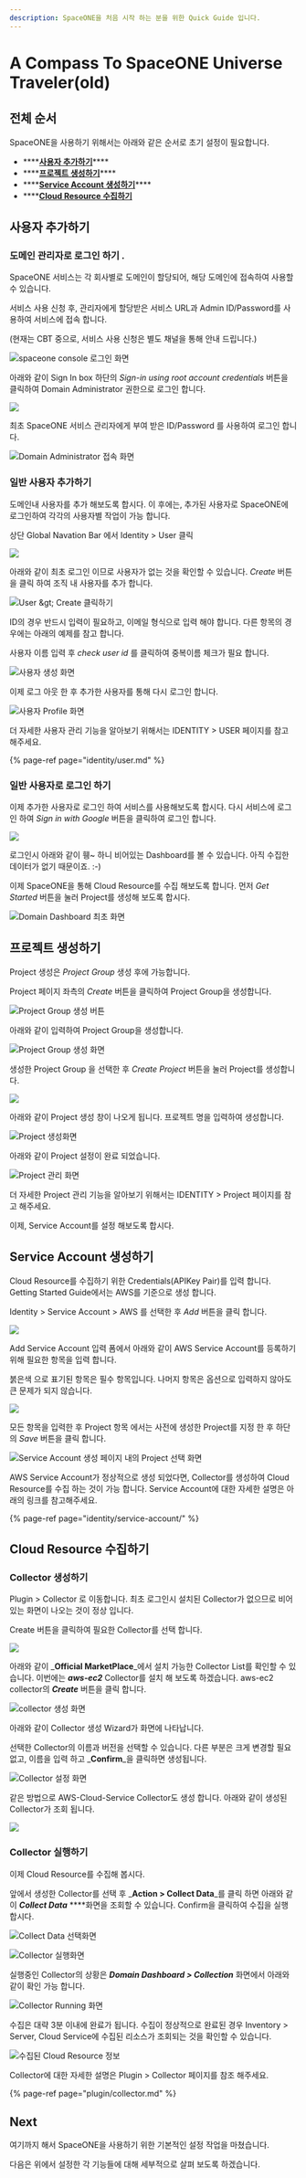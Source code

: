 ```yaml
---
description: SpaceONE을 처음 시작 하는 분을 위한 Quick Guide 입니다.
---
```


# A Compass To SpaceONE Universe Traveler\(old\)

## 전체 순서  <a id="overview"></a>

SpaceONE을 사용하기 위해서는 아래와 같은 순서로 초기 설정이 필요합니다. 

* \*\*\*\*[**사용자 추가하기**](getting-started-2.md#adding-user)\*\*\*\*
* \*\*\*\*[**프로젝트 생성하기**](getting-started-2.md#creating-project)\*\*\*\*
* \*\*\*\*[**Service Account 생성하기**](getting-started-2.md#creating-service-account)\*\*\*\*
* \*\*\*\*[**Cloud Resource 수집하기** ](getting-started-2.md#discovering-cloud-resource)



## 사용자 추가하기 <a id="adding-user"></a>

### 도메인 관리자로 로그인 하기 .   

SpaceONE 서비스는 각 회사별로 도메인이 할당되어, 해당 도메인에 접속하여 사용할 수 있습니다. 

서비스 사용 신청 후, 관리자에게 할당받은 서비스 URL과 Admin ID/Password를 사용하여 서비스에 접속 합니다.

\(현재는 CBT 중으로, 서비스 사용 신청은 별도 채널을 통해 안내 드립니다.\)  

![spaceone console &#xB85C;&#xADF8;&#xC778; &#xD654;&#xBA74;](.gitbook/assets/2020-07-31-3.42.25.png)

아래와 같이 Sign In box 하단의 _Sign-in using root account credentials_ 버튼을 클릭하여 Domain Administrator 권한으로 로그인 합니다. 

![](.gitbook/assets/2020-07-31-3.43.11.png)

최초 SpaceONE 서비스 관리자에게 부여 받은 ID/Password 를 사용하여 로그인 합니다. 

![Domain Administrator &#xC811;&#xC18D; &#xD654;&#xBA74;](.gitbook/assets/2020-07-31-3.44.00.png)



### 일반 사용자 추가하기

도메인내 사용자를 추가 해보도록 합시다. 이 후에는, 추가된 사용자로 SpaceONE에 로그인하여 각각의 사용자별 작업이 가능 합니다. 

 상단 Global Navation Bar 에서 Identity &gt; User 클릭 

![](.gitbook/assets/2020-07-31-3.46.38.png)

아래와 같이 최초 로그인 이므로 사용자가 없는 것을 확인할 수 있습니다. _Create_ 버튼을 클릭 하여 조직 내 사용자를 추가 합니다.

![User &amp;gt; Create &#xD074;&#xB9AD;&#xD558;&#xAE30;](.gitbook/assets/2020-07-31-3.48.11.png)

ID의 경우 반드시 입력이 필요하고, 이메일 형식으로 입력 해야 합니다. 다른 항목의 경우에는 아래의 예제를 참고 합니다. 

사용자 이름 입력 후 _check user id_ 를 클릭하여 중복이름 체크가 필요 합니다. 

![&#xC0AC;&#xC6A9;&#xC790; &#xC0DD;&#xC131; &#xD654;&#xBA74;](.gitbook/assets/2020-07-31-3.50.40.png)

이제 로그 아웃 한 후 추가한 사용자를 통해 다시 로그인 합니다. 

![&#xC0AC;&#xC6A9;&#xC790; Profile &#xD654;&#xBA74;](.gitbook/assets/2020-07-31-3.52.50.png)

더 자세한 사용자 관리 기능을 알아보기 위해서는 IDENTITY &gt; USER 페이지를 참고 해주세요. 

{% page-ref page="identity/user.md" %}



 

### 일반 사용자로 로그인 하기

이제 추가한 사용자로 로그인 하여 서비스를 사용해보도록 합시다. 다시 서비스에 로그인 하여 _Sign in with Google_ 버튼을 클릭하여 로그인 합니다. 

![](.gitbook/assets/2020-08-03-11.07.25.png)

로그인시 아래와 같이 휑~ 하니 비어있는 Dashboard를 볼 수 있습니다. 아직 수집한 데이터가 없기 때문이죠. :-\)

이제 SpaceONE을 통해 Cloud Resource를 수집 해보도록 합니다. 먼저 _Get Started_ 버튼을 눌러 Project를 생성해 보도록 합시다. 

![Domain Dashboard &#xCD5C;&#xCD08; &#xD654;&#xBA74;](.gitbook/assets/2020-08-03-11.12.14.png)



## 프로젝트 생성하기   <a id="creating-project"></a>

Project 생성은 _Project Group_ 생성 후에 가능합니다. 

Project 페이지 좌측의 _Create_ 버튼을 클릭하여 Project Group을 생성합니다. 

![Project Group &#xC0DD;&#xC131; &#xBC84;&#xD2BC;](.gitbook/assets/2020-08-03-11.18.38.png)

아래와 같이 입력하여 Project Group을 생성합니다.

![Project Group &#xC0DD;&#xC131; &#xD654;&#xBA74;](.gitbook/assets/2020-08-03-11.20.02.png)

생성한 Project Group 을 선택한 후 _Create Project_ 버튼을 눌러 Project를 생성합니다. 

![](.gitbook/assets/2020-08-03-11.31.43.png)

아래와 같이 Project 생성 창이 나오게 됩니다. 프로젝트 명을 입력하여 생성합니다. 

![Project &#xC0DD;&#xC131;&#xD654;&#xBA74;](.gitbook/assets/2020-08-03-11.33.06.png)

아래와 같이 Project 설정이 완료 되었습니다. 

![Project &#xAD00;&#xB9AC; &#xD654;&#xBA74;](.gitbook/assets/2020-08-03-11.37.38.png)

더 자세한 Project 관리 기능을 알아보기 위해서는 IDENTITY &gt; Project 페이지를 참고 해주세요.

이제, Service Account를 설정 해보도록 합시다. 



## Service Account 생성하기 <a id="creating-service-account"></a>

Cloud Resource를 수집하기 위한 Credentials\(APIKey Pair\)를 입력 합니다. Getting Started Guide에서는 AWS를 기준으로 생성 합니다. 

Identity &gt; Service Account &gt; AWS 를 선택한 후 _Add_ 버튼을 클릭 합니다. 

![](.gitbook/assets/2020-08-03-3.39.10.png)

Add Service Account 입력 폼에서 아래와 같이 AWS Service Account를 등록하기 위해 필요한 항목을 입력 합니다. 

붉은색 으로 표기된 항목은 필수 항목입니다. 나머지 항목은 옵션으로 입력하지 않아도 큰 문제가 되지 않습니다. 

![](.gitbook/assets/2020-08-03-3.50.06.png)

 모든 항목을 입력한 후 Project 항목 에서는 사전에 생성한 Project를 지정 한 후 하단의 _Save_ 버튼을 클릭 합니다. 

![Service Account &#xC0DD;&#xC131; &#xD398;&#xC774;&#xC9C0; &#xB0B4;&#xC758; Project &#xC120;&#xD0DD; &#xD654;&#xBA74;](.gitbook/assets/2020-08-03-3.47.38.png)

AWS Service Account가 정상적으로 생성 되었다면, Collector를 생성하여 Cloud Resource를 수집 하는 것이 가능 합니다. Service Account에 대한 자세한 설명은 아래의 링크를 참고해주세요.  

{% page-ref page="identity/service-account/" %}



## Cloud Resource 수집하기 <a id="discovering-cloud-resource"></a>

### Collector 생성하기

Plugin &gt; Collector 로 이동합니다. 최초 로그인시 설치된 Collector가 없으므로 비어있는 화면이 나오는 것이 정상 입니다. 

Create 버튼을 클릭하여 필요한 Collector를 선택 합니다. 

![](.gitbook/assets/2020-08-03-4.18.54.png)

아래와 같이 _**Official MarketPlace**_에서 설치 가능한 Collector List를 확인할 수 있습니다. 이번에는 _**aws-ec2**_ Collector를 설치 해 보도록 하겠습니다. aws-ec2 collector의 _**Create**_ 버튼을 클릭 합니다. 

![collector &#xC0DD;&#xC131; &#xD654;&#xBA74;](.gitbook/assets/2020-08-03-4.19.39.png)

아래와 같이 Collector 생성 Wizard가 화면에 나타납니다. 

선택한 Collector의 이름과 버전을 선택할 수 있습니다. 다른 부분은 크게 변경할 필요 없고, 이름을 입력 하고 _**Confirm**_을 클릭하면 생성됩니다. 

![Collector &#xC124;&#xC815; &#xD654;&#xBA74;](.gitbook/assets/2020-08-03-4.22.39.png)

같은 방법으로 AWS-Cloud-Service Collector도 생성 합니다. 아래와 같이 생성된 Collector가 조회 됩니다. 

![](.gitbook/assets/2020-08-03-4.33.11.png)

### 

### Collector 실행하기 

이제 Cloud Resource를 수집해 봅시다. 

앞에서 생성한 Collector를 선택 후 _**Action &gt; Collect Data**_를 클릭 하면 아래와 같이 _**Collect Data**_ ****화면을 조회할 수 있습니다. Confirm을 클릭하여 수집을 실행 합시다. 

![Collect Data &#xC120;&#xD0DD;&#xD654;&#xBA74;](.gitbook/assets/2020-08-03-4.42.48.png)

![Collector &#xC2E4;&#xD589;&#xD654;&#xBA74;](.gitbook/assets/2020-08-03-4.41.59.png)

실행중인 Collector의 상황은 _**Domain Dashboard &gt; Collection**_ 화면에서 아래와 같이 확인 가능 합니다.  

![Collector Running &#xD654;&#xBA74;](.gitbook/assets/2020-08-03-4.46.13.png)

수집은 대략 3분 이내에 완료가 됩니다. 수집이 정상적으로 완료된 경우 Inventory &gt; Server, Cloud Service에 수집된 리소스가 조회되는 것을 확인할 수 있습니다. 

![&#xC218;&#xC9D1;&#xB41C; Cloud Resource &#xC815;&#xBCF4;](.gitbook/assets/2020-08-03-4.51.30.png)

Collector에 대한 자세한 설명은 Plugin &gt; Collector 페이지를 참조 해주세요.

{% page-ref page="plugin/collector.md" %}



## Next 

여기까지 해서 SpaceONE을 사용하기 위한 기본적인 설정 작업을 마쳤습니다.

다음은 위에서 설정한 각 기능들에 대해 세부적으로 살펴 보도록 하겠습니다.

  

